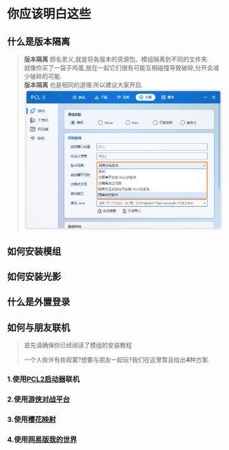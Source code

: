 # 你应该明白这些

## 什么是版本隔离  

> **版本隔离** 顾名思义,就是将各版本的资源包、模组隔离到不同的文件夹.  
> 就像你买了一袋子鸡蛋,放在一起它们很有可能互相碰撞导致破碎,分开会减少破碎的可能.  
> **版本隔离** 也是相同的道理.所以建议大家开启.  
> ![2-1-1](./assets/2-1-1.png)

## 如何安装模组

## 如何安装光影

## 什么是外置登录

## 如何与朋友联机

> 首先请确保你已经阅读了模组的安装教程
> 
> 一个人些许有些寂寞?想要与朋友一起玩?我们在这里暂且给出**4**种方案. 

### 1.使用[PCL2启动器](https://wwx.lanzoum.com/ixJnZ01hkvfa)联机

>

### 2.使用[游侠对战平台](https://pk.ali213.net/) 

>

### 3.使用[樱花映射](https://www.natfrp.com/) 

>

### 4.使用[网易版我的世界](http://mc.163.com/)

>

